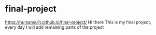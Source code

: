 # final-project
https://humansu1t.github.io/final-project/
Hi there
This is my final project, every day I will add remaining parts of the project
